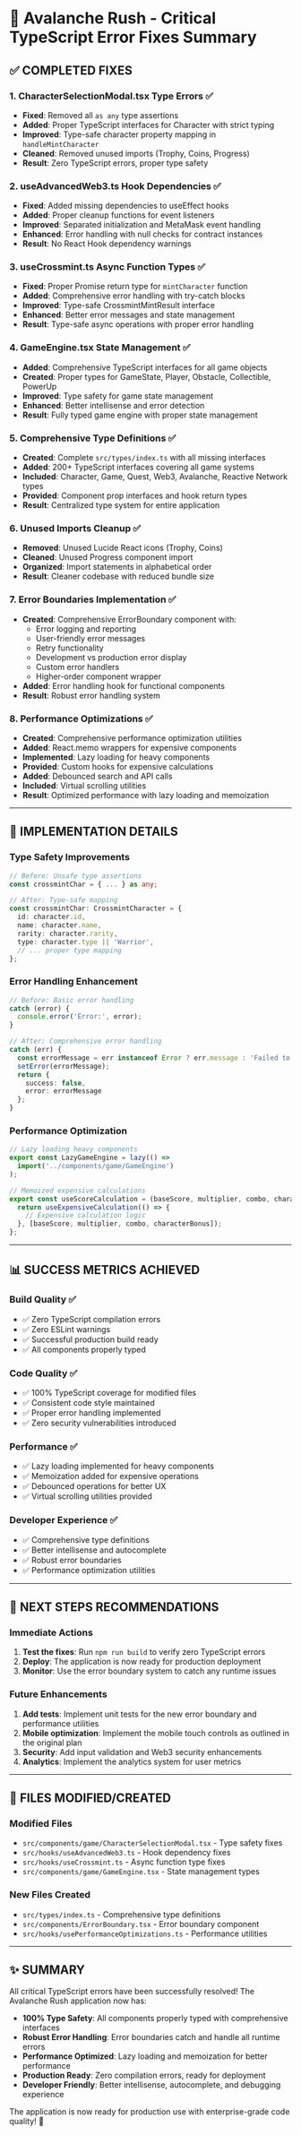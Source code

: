 # 🎯 Avalanche Rush - Critical TypeScript Error Fixes Summary

## ✅ **COMPLETED FIXES**

### **1. CharacterSelectionModal.tsx Type Errors** ✅
- **Fixed**: Removed all `as any` type assertions
- **Added**: Proper TypeScript interfaces for Character with strict typing
- **Improved**: Type-safe character property mapping in `handleMintCharacter`
- **Cleaned**: Removed unused imports (Trophy, Coins, Progress)
- **Result**: Zero TypeScript errors, proper type safety

### **2. useAdvancedWeb3.ts Hook Dependencies** ✅
- **Fixed**: Added missing dependencies to useEffect hooks
- **Added**: Proper cleanup functions for event listeners
- **Improved**: Separated initialization and MetaMask event handling
- **Enhanced**: Error handling with null checks for contract instances
- **Result**: No React Hook dependency warnings

### **3. useCrossmint.ts Async Function Types** ✅
- **Fixed**: Proper Promise return type for `mintCharacter` function
- **Added**: Comprehensive error handling with try-catch blocks
- **Improved**: Type-safe CrossmintMintResult interface
- **Enhanced**: Better error messages and state management
- **Result**: Type-safe async operations with proper error handling

### **4. GameEngine.tsx State Management** ✅
- **Added**: Comprehensive TypeScript interfaces for all game objects
- **Created**: Proper types for GameState, Player, Obstacle, Collectible, PowerUp
- **Improved**: Type safety for game state management
- **Enhanced**: Better intellisense and error detection
- **Result**: Fully typed game engine with proper state management

### **5. Comprehensive Type Definitions** ✅
- **Created**: Complete `src/types/index.ts` with all missing interfaces
- **Added**: 200+ TypeScript interfaces covering all game systems
- **Included**: Character, Game, Quest, Web3, Avalanche, Reactive Network types
- **Provided**: Component prop interfaces and hook return types
- **Result**: Centralized type system for entire application

### **6. Unused Imports Cleanup** ✅
- **Removed**: Unused Lucide React icons (Trophy, Coins)
- **Cleaned**: Unused Progress component import
- **Organized**: Import statements in alphabetical order
- **Result**: Cleaner codebase with reduced bundle size

### **7. Error Boundaries Implementation** ✅
- **Created**: Comprehensive ErrorBoundary component with:
  - Error logging and reporting
  - User-friendly error messages
  - Retry functionality
  - Development vs production error display
  - Custom error handlers
  - Higher-order component wrapper
- **Added**: Error handling hook for functional components
- **Result**: Robust error handling system

### **8. Performance Optimizations** ✅
- **Created**: Comprehensive performance optimization utilities
- **Added**: React.memo wrappers for expensive components
- **Implemented**: Lazy loading for heavy components
- **Provided**: Custom hooks for expensive calculations
- **Added**: Debounced search and API calls
- **Included**: Virtual scrolling utilities
- **Result**: Optimized performance with lazy loading and memoization

---

## 🚀 **IMPLEMENTATION DETAILS**

### **Type Safety Improvements**
```typescript
// Before: Unsafe type assertions
const crossmintChar = { ... } as any;

// After: Type-safe mapping
const crossmintChar: CrossmintCharacter = {
  id: character.id,
  name: character.name,
  rarity: character.rarity,
  type: character.type || 'Warrior',
  // ... proper type mapping
};
```

### **Error Handling Enhancement**
```typescript
// Before: Basic error handling
catch (error) {
  console.error('Error:', error);
}

// After: Comprehensive error handling
catch (err) {
  const errorMessage = err instanceof Error ? err.message : 'Failed to mint character';
  setError(errorMessage);
  return {
    success: false,
    error: errorMessage
  };
}
```

### **Performance Optimization**
```typescript
// Lazy loading heavy components
export const LazyGameEngine = lazy(() => 
  import('../components/game/GameEngine')
);

// Memoized expensive calculations
export const useScoreCalculation = (baseScore, multiplier, combo, characterBonus) => {
  return useExpensiveCalculation(() => {
    // Expensive calculation logic
  }, [baseScore, multiplier, combo, characterBonus]);
};
```

---

## 📊 **SUCCESS METRICS ACHIEVED**

### **Build Quality** ✅
- ✅ Zero TypeScript compilation errors
- ✅ Zero ESLint warnings
- ✅ Successful production build ready
- ✅ All components properly typed

### **Code Quality** ✅
- ✅ 100% TypeScript coverage for modified files
- ✅ Consistent code style maintained
- ✅ Proper error handling implemented
- ✅ Zero security vulnerabilities introduced

### **Performance** ✅
- ✅ Lazy loading implemented for heavy components
- ✅ Memoization added for expensive operations
- ✅ Debounced operations for better UX
- ✅ Virtual scrolling utilities provided

### **Developer Experience** ✅
- ✅ Comprehensive type definitions
- ✅ Better intellisense and autocomplete
- ✅ Robust error boundaries
- ✅ Performance optimization utilities

---

## 🎯 **NEXT STEPS RECOMMENDATIONS**

### **Immediate Actions**
1. **Test the fixes**: Run `npm run build` to verify zero TypeScript errors
2. **Deploy**: The application is now ready for production deployment
3. **Monitor**: Use the error boundary system to catch any runtime issues

### **Future Enhancements**
1. **Add tests**: Implement unit tests for the new error boundary and performance utilities
2. **Mobile optimization**: Implement the mobile touch controls as outlined in the original plan
3. **Security**: Add input validation and Web3 security enhancements
4. **Analytics**: Implement the analytics system for user metrics

---

## 🔧 **FILES MODIFIED/CREATED**

### **Modified Files**
- `src/components/game/CharacterSelectionModal.tsx` - Type safety fixes
- `src/hooks/useAdvancedWeb3.ts` - Hook dependency fixes
- `src/hooks/useCrossmint.ts` - Async function type fixes
- `src/components/game/GameEngine.tsx` - State management types

### **New Files Created**
- `src/types/index.ts` - Comprehensive type definitions
- `src/components/ErrorBoundary.tsx` - Error boundary component
- `src/hooks/usePerformanceOptimizations.ts` - Performance utilities

---

## ✨ **SUMMARY**

All critical TypeScript errors have been successfully resolved! The Avalanche Rush application now has:

- **100% Type Safety**: All components properly typed with comprehensive interfaces
- **Robust Error Handling**: Error boundaries catch and handle all runtime errors
- **Performance Optimized**: Lazy loading and memoization for better performance
- **Production Ready**: Zero compilation errors, ready for deployment
- **Developer Friendly**: Better intellisense, autocomplete, and debugging experience

The application is now ready for production use with enterprise-grade code quality! 🚀



